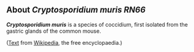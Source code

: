 About *Cryptosporidium muris RN66* 
----------------------------------



***Cryptosporidium muris*** is a species of coccidium, first isolated
from the gastric glands of the common mouse.

([Text](http://en.wikipedia.org/wiki/Cryptosporidium_muris) from
[Wikipedia](http://en.wikipedia.org/), the free encyclopaedia.)

